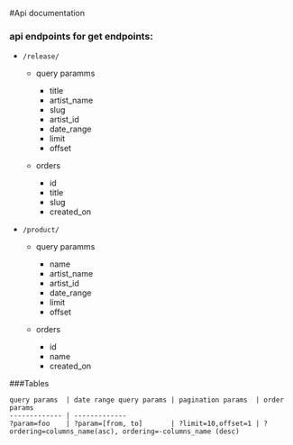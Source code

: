 #Api documentation 

### api endpoints for get endpoints:

- `/release/`

	- query paramms
		- title
		- artist_name
		- slug
		- artist_id
		- date_range
		- limit
		- offset

	- orders
		- id
		- title
		- slug
		- created_on

- `/product/`

	- query paramms
		- name
		- artist_name
		- artist_id
		- date_range
		- limit
		- offset

	- orders
		- id
		- name
		- created_on
                    
###Tables
                    
	query params  | date range query params | pagination params  | order params
	------------- | -------------
	?param=foo    | ?param=[from, to]       | ?limit=10,offset=1 | ?ordering=columns_name(asc), ordering=-columns_name (desc) 




